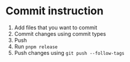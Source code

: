 # Commit instruction
1. Add files that you want to commit
2. Commit changes using commit types
3. Push
4. Run `pnpm release`
5. Push changes using `git push --follow-tags`